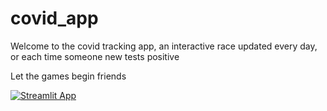 # covid_app

Welcome to the covid tracking app, an interactive race updated every day, or each time someone new tests positive 

Let the games begin friends

[![Streamlit App](https://static.streamlit.io/badges/streamlit_badge_black_white.svg)](https://share.streamlit.io/sofs12/covid-app/main/app.py)
